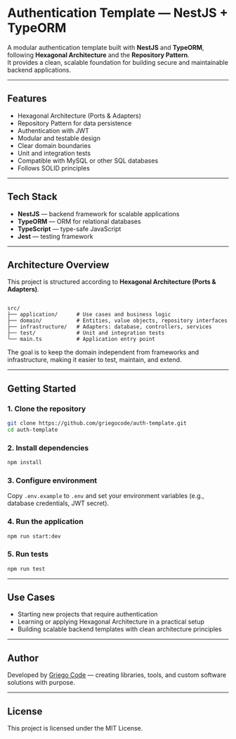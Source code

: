 # Authentication Template — NestJS + TypeORM

A modular authentication template built with **NestJS** and **TypeORM**, following **Hexagonal Architecture** and the **Repository Pattern**.  
It provides a clean, scalable foundation for building secure and maintainable backend applications.

---

## Features

- Hexagonal Architecture (Ports & Adapters)
- Repository Pattern for data persistence
- Authentication with JWT
- Modular and testable design
- Clear domain boundaries
- Unit and integration tests
- Compatible with MySQL or other SQL databases
- Follows SOLID principles

---

## Tech Stack

- **NestJS** — backend framework for scalable applications
- **TypeORM** — ORM for relational databases
- **TypeScript** — type-safe JavaScript
- **Jest** — testing framework

---

## Architecture Overview

This project is structured according to **Hexagonal Architecture (Ports & Adapters)**.

```

src/
├── application/      # Use cases and business logic
├── domain/           # Entities, value objects, repository interfaces
├── infrastructure/   # Adapters: database, controllers, services
├── test/             # Unit and integration tests
└── main.ts           # Application entry point

```

The goal is to keep the domain independent from frameworks and infrastructure, making it easier to test, maintain, and extend.

---

## Getting Started

### 1. Clone the repository

```bash
git clone https://github.com/griegocode/auth-template.git
cd auth-template
```

### 2. Install dependencies

```bash
npm install
```

### 3. Configure environment

Copy `.env.example` to `.env` and set your environment variables (e.g., database credentials, JWT secret).

### 4. Run the application

```bash
npm run start:dev
```

### 5. Run tests

```bash
npm run test
```

---

## Use Cases

- Starting new projects that require authentication
- Learning or applying Hexagonal Architecture in a practical setup
- Building scalable backend templates with clean architecture principles

---

## Author

Developed by [Griego Code](https://github.com/grigode) — creating libraries, tools, and custom software solutions with purpose.

---

## License

This project is licensed under the MIT License.
